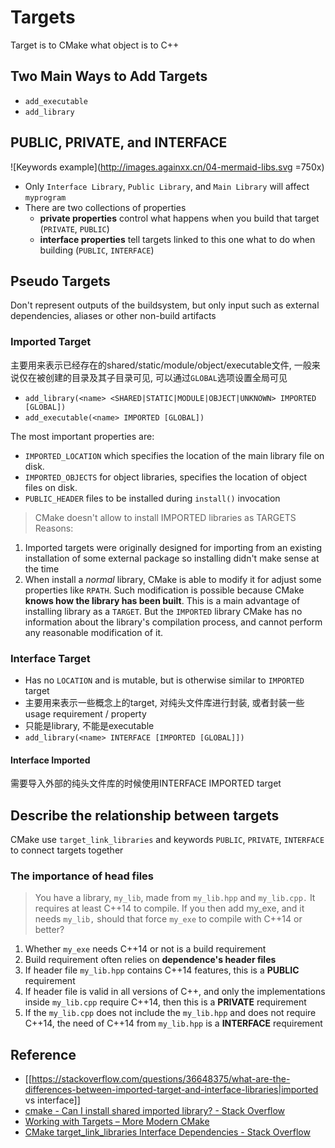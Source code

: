 # Targets

Target is to CMake what object is to C++

## Two Main Ways to Add Targets
* `add_executable`
* `add_library`

## PUBLIC, PRIVATE, and INTERFACE
![Keywords example](http://images.againxx.cn/04-mermaid-libs.svg =750x)

* Only `Interface Library`, `Public Library`, and `Main Library` will affect `myprogram`
* There are two collections of properties
    - **private properties** control what happens when you build that target (`PRIVATE`, `PUBLIC`)
    - **interface properties** tell targets linked to this one what to do when building (`PUBLIC`, `INTERFACE`)

## Pseudo Targets
Don't represent outputs of the buildsystem, but only input such as external dependencies, aliases or other non-build artifacts

### Imported Target
主要用来表示已经存在的shared/static/module/object/executable文件, 一般来说仅在被创建的目录及其子目录可见, 可以通过`GLOBAL`选项设置全局可见

* `add_library(<name> <SHARED|STATIC|MODULE|OBJECT|UNKNOWN> IMPORTED [GLOBAL])`
* `add_executable(<name> IMPORTED [GLOBAL])`

The most important properties are:
* `IMPORTED_LOCATION` which specifies the location of the main library file on disk.
* `IMPORTED_OBJECTS` for object libraries, specifies the location of object files on disk.
* `PUBLIC_HEADER` files to be installed during `install()` invocation

> CMake doesn't allow to install IMPORTED libraries as TARGETS
Reasons:
1. Imported targets were originally designed for importing from an existing installation of some external package so installing didn't make sense at the time
2. When install a *normal* library, CMake is able to modify it for adjust some properties like `RPATH`.
   Such modification is possible because CMake **knows how the library has been built**.
   This is a main advantage of installing library as a `TARGET`.
   But the `IMPORTED` library CMake has no information about the library's compilation process, and cannot perform any reasonable modification of it.

### Interface Target
* Has no `LOCATION` and is mutable, but is otherwise similar to `IMPORTED` target
* 主要用来表示一些概念上的target, 对纯头文件库进行封装, 或者封装一些usage requirement / property
* 只能是library, 不能是executable
* `add_library(<name> INTERFACE [IMPORTED [GLOBAL]])`

#### Interface Imported
需要导入外部的纯头文件库的时候使用INTERFACE IMPORTED target

## Describe the relationship between targets
CMake use `target_link_libraries` and keywords `PUBLIC`, `PRIVATE`, `INTERFACE` to connect targets together

### The importance of head files
> You have a library, `my_lib`, made from `my_lib.hpp` and `my_lib.cpp.` It requires at least C++14 to compile.
> If you then add my_exe, and it needs `my_lib,` should that force `my_exe` to compile with C++14 or better?

1. Whether `my_exe` needs C++14 or not is a build requirement
2. Build requirement often relies on **dependence's header files**
3. If header file `my_lib.hpp` contains C++14 features, this is a **PUBLIC** requirement
4. If header file is valid in all versions of C++, and only the implementations inside `my_lib.cpp` require C++14, then this is a **PRIVATE** requirement
5. If the `my_lib.cpp` does not include the `my_lib.hpp` and does not require C++14, the need of C++14 from `my_lib.hpp` is a **INTERFACE** requirement


## Reference
* [[https://stackoverflow.com/questions/36648375/what-are-the-differences-between-imported-target-and-interface-libraries|imported vs interface]]
* [cmake - Can I install shared imported library? - Stack Overflow](https://stackoverflow.com/questions/41175354/can-i-install-shared-imported-library)
* [Working with Targets – More Modern CMake](https://hsf-training.github.io/hsf-training-cmake-webpage/04-targets/index.html)
* [CMake target_link_libraries Interface Dependencies - Stack Overflow](https://stackoverflow.com/questions/26037954/cmake-target-link-libraries-interface-dependencies)
